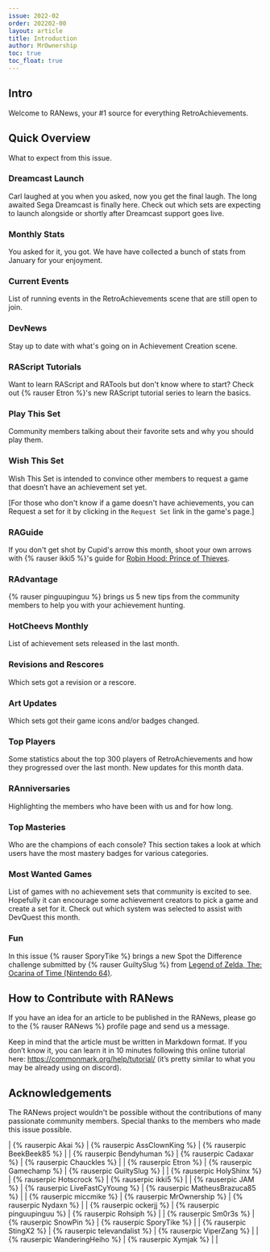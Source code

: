 ```yaml
---
issue: 2022-02
order: 202202-00
layout: article
title: Introduction
author: MrOwnership
toc: true
toc_float: true
---
```


## Intro
Welcome to RANews, your #1 source for everything RetroAchievements.


## Quick Overview
What to expect from this issue.


### Dreamcast Launch
Carl laughed at you when you asked, now you get the final laugh. The long awaited Sega Dreamcast is finally here. Check out which sets are expecting to launch alongside or shortly after Dreamcast support goes live.


### Monthly Stats
You asked for it, you got. We have have collected a bunch of stats from January for your enjoyment.


### Current Events
List of running events in the RetroAchievements scene that are still open to join.


### DevNews
Stay up to date with what's going on in Achievement Creation scene.


### RAScript Tutorials
Want to learn RAScript and RATools but don't know where to start? Check out {% rauser Etron %}'s new RAScript tutorial series to learn the basics.


### Play This Set
Community members talking about their favorite sets and why you should play them.


### Wish This Set
Wish This Set is intended to convince other members to request a game that doesn’t have an achievement set yet.

[For those who don't know if a game doesn't have achievements, you can Request a set for it by clicking in the `Request Set` link in the game's page.]


### RAGuide
If you don't get shot by Cupid's arrow this month, shoot your own arrows with {% rauser ikki5 %}'s guide for [Robin Hood: Prince of Thieves](https://retroachievements.org/game/1913).


### RAdvantage
{% rauser pinguupinguu %} brings us 5 new tips from the community members to help you with your achievement hunting.


### HotCheevs Monthly
List of achievement sets released in the last month.


### Revisions and Rescores
Which sets got a revision or a rescore.


### Art Updates
Which sets got their game icons and/or badges changed.


### Top Players
Some statistics about the top 300 players of RetroAchievements and how they progressed over the last month. New updates for this month data.


### RAnniversaries
Highlighting the members who have been with us and for how long.


### Top Masteries
Who are the champions of each console? This section takes a look at which users have the most mastery badges for various categories.


### Most Wanted Games
List of games with no achievement sets that community is excited to see. Hopefully it can encourage some achievement creators to pick a game and create a set for it. Check out which system was selected to assist with DevQuest this month.


### Fun
In this issue {% rauser SporyTike %} brings a new Spot the Difference challenge submitted by {% rauser GuiltySlug %} from [Legend of Zelda, The: Ocarina of Time (Nintendo 64)](https://retroachievements.org/game/10113).


## How to Contribute with RANews
If you have an idea for an article to be published in the RANews, please go to the {% rauser RANews %} profile page and send us a message.

Keep in mind that the article must be written in Markdown format. If you don’t know it, you can learn it in 10 minutes following this online tutorial here: <https://commonmark.org/help/tutorial/> (it’s pretty similar to what you may be already using on discord).


## Acknowledgements
The RANews project wouldn't be possible without the contributions of many passionate community members. Special thanks to the members who made this issue possible.

| {% rauserpic Akai %}           | {% rauserpic AssClownKing %}    | {% rauserpic BeekBeek85 %}       |
| {% rauserpic Bendyhuman %}     | {% rauserpic Cadaxar %}         | {% rauserpic Chauckles %}        |
| {% rauserpic Etron %}          | {% rauserpic Gamechamp %}       | {% rauserpic GuiltySlug %}       |
| {% rauserpic HolyShinx %}      | {% rauserpic Hotscrock %}       | {% rauserpic ikki5 %}            |
| {% rauserpic JAM %}            | {% rauserpic LiveFastCyYoung %} | {% rauserpic MatheusBrazuca85 %} |
| {% rauserpic miccmike %}       | {% rauserpic MrOwnership %}     | {% rauserpic Nydaxn %}           |
| {% rauserpic ockerjj %}        | {% rauserpic pinguupinguu %}    | {% rauserpic Rohsiph %}          |
| {% rauserpic Sm0r3s %}         | {% rauserpic SnowPin %}         | {% rauserpic SporyTike %}        |
| {% rauserpic StingX2 %}        | {% rauserpic televandalist %}   | {% rauserpic ViperZang %}        |
| {% rauserpic WanderingHeiho %} | {% rauserpic Xymjak %}          |                                  |